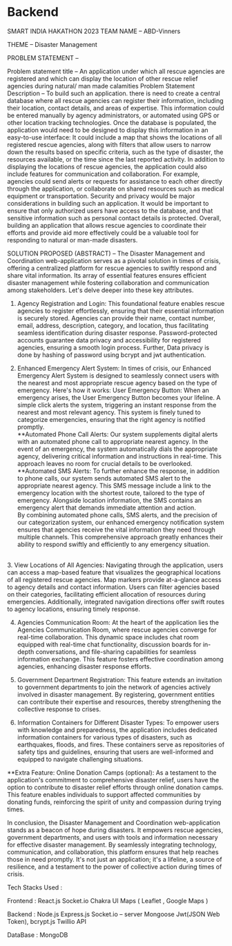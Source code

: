 # Backend
SMART INDIA HAKATHON 2023
TEAM NAME – ABD-Vinners

THEME – Disaster Management

PROBLEM STATEMENT – 

Problem statement title – An application under which all rescue agencies are registered and which can display the location of other rescue relief agencies during natural/ man made calamities
Problem Statement Description – 
To build such an application. there is need to create a central database where all rescue agencies can register their information, including their location, contact details, and areas of expertise. This information could be entered manually by agency administrators, or automated using GPS or other location tracking technologies. Once the database is populated, the application would need to be designed to display this information in an easy-to-use interface: It could include a map that shows the locations of all registered rescue agencies, along with filters that allow users to narrow down the results based on specific criteria, such as the type of disaster, the resources available, or the time since the last reported activity. In addition to displaying the locations of rescue agencies, the application could also include features for communication and collaboration. For example, agencies could send alerts or requests for assistance to each other directly through the application, or collaborate on shared resources such as medical equipment or transportation. Security and privacy would be major considerations in building such an application. It would be important to ensure that only authorized users have access to the database, and that sensitive information such as personal contact details is protected. Overall, building an application that allows rescue agencies to coordinate their efforts and provide aid more effectively could be a valuable tool for responding to natural or man-made disasters.

SOLUTION PROPOSED (ABSTRACT) –
The Disaster Management and Coordination web-application serves as a pivotal solution in times of crisis, offering a centralized platform for rescue agencies to swiftly respond and share vital information. Its array of essential features ensures efficient disaster management while fostering collaboration and communication among stakeholders. Let's delve deeper into these key attributes.

1. Agency Registration and Login:
This foundational feature enables rescue agencies to register effortlessly, ensuring that their essential information is securely stored. Agencies can provide their name, contact number, email, address, description, category, and location, thus facilitating seamless identification during disaster response. Password-protected accounts guarantee data privacy and accessibility for registered agencies, ensuring a smooth login process. Further, Data privacy is done by hashing of password using bcrypt and jwt authentication.

2. Enhanced Emergency Alert System:
In times of crisis, our Enhanced Emergency Alert System is designed to seamlessly connect users with the nearest and most appropriate rescue agency based on the type of emergency. Here's how it works:
User Emergency Button:
When an emergency arises, the User Emergency Button becomes your lifeline. A simple click alerts the system, triggering an instant response from the nearest and most relevant agency. This system is finely tuned to categorize emergencies, ensuring that the right agency is notified promptly. <br>
**Automated Phone Call Alerts:
Our system supplements digital alerts with an automated phone call to appropriate nearest agency. In the event of an emergency, the system automatically dials the appropriate agency, delivering critical information and instructions in real-time. This approach leaves no room for crucial details to be overlooked.<br>
**Automated SMS Alerts:
To further enhance the response, in addition to phone calls, our system sends automated SMS alert to the appropriate nearest agency. This SMS message include a link to the emergency location with the shortest route, tailored to the type of emergency. Alongside location information, the SMS contains an emergency alert that demands immediate attention and action.<br>
By combining automated phone calls, SMS alerts, and the precision of our categorization system, our enhanced emergency notification system ensures that agencies receive the vital information they need through multiple channels. This comprehensive approach greatly enhances their ability to respond swiftly and efficiently to any emergency situation.
<br>
3. View Locations of All Agencies:
Navigating through the application, users can access a map-based feature that visualizes the geographical locations of all registered rescue agencies. Map markers provide at-a-glance access to agency details and contact information. Users can filter agencies based on their categories, facilitating efficient allocation of resources during emergencies. Additionally, integrated navigation directions offer swift routes to agency locations, ensuring timely response.

4. Agencies Communication Room:
At the heart of the application lies the Agencies Communication Room, where rescue agencies converge for real-time collaboration. This dynamic space includes chat room equipped with real-time chat functionality, discussion boards for in-depth conversations, and file-sharing capabilities for seamless information exchange. This feature fosters effective coordination among agencies, enhancing disaster response efforts.

5. Government Department Registration:
This feature extends an invitation to government departments to join the network of agencies actively involved in disaster management. By registering, government entities can contribute their expertise and resources, thereby strengthening the collective response to crises.

6. Information Containers for Different Disaster Types: 
To empower users with knowledge and preparedness, the application includes dedicated information containers for various types of disasters, such as earthquakes, floods, and fires. These containers serve as repositories of safety tips and guidelines, ensuring that users are well-informed and equipped to navigate challenging situations.



**Extra Feature: Online Donation Camps (optional): 
As a testament to the application's commitment to comprehensive disaster relief, users have the option to contribute to disaster relief efforts through online donation camps. This feature enables individuals to support affected communities by donating funds, reinforcing the spirit of unity and compassion during trying times.

In conclusion, the Disaster Management and Coordination web-application stands as a beacon of hope during disasters. It empowers rescue agencies, government departments, and users with tools and information necessary for effective disaster management. By seamlessly integrating technology, communication, and collaboration, this platform ensures that help reaches those in need promptly. It's not just an application; it's a lifeline, a source of resilience, and a testament to the power of collective action during times of crisis.





Tech Stacks Used : 

Frontend : 
	React.js
	Socket.io 
	Chakra UI
	Maps ( Leaflet , Google Maps )

Backend :
	Node.js
	Express.js
	Socket.io – server
	Mongoose
	Jwt(JSON Web Token), 
bcrypt.js
	Twillio API

DataBase :
	MongoDB

